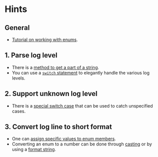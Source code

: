 # Hints

## General

- [Tutorial on working with enums][docs.microsoft.com-enumeration-types].

## 1. Parse log level

- There is a [method to get a part of a string][docs.microsoft.com_system_string_substring].
- You can use a [`switch` statement][docs.microsoft.com_keyword_switch] to elegantly handle the various log levels.

## 2. Support unknown log level

- There is a [special switch case][docs.microsoft.com_keyword_switch_default] that can be used to catch unspecified cases.

## 3. Convert log line to short format

- One can [assign specific values to enum members][docs.microsoft.com_creating-an-enumeration-type].
- Converting an enum to a number can be done through [casting][docs.microsoft.com_enumeration-types-casting] or by using a [format string][docs.microsoft.com_system.enum.tostring].

[docs.microsoft.com-enumeration-types]: https://docs.microsoft.com/en-us/dotnet/csharp/programming-guide/enumeration-types
[docs.microsoft.com_system_string_substring]: https://docs.microsoft.com/en-us/dotnet/api/system.string.substring?view=net-5.0
[docs.microsoft.com_keyword_switch]: https://docs.microsoft.com/en-us/dotnet/csharp/language-reference/keywords/switch
[docs.microsoft.com_keyword_switch_default]: https://docs.microsoft.com/en-us/dotnet/csharp/language-reference/keywords/switch#the-default-case
[docs.microsoft.com_enumeration-types-casting]: https://docs.microsoft.com/en-us/dotnet/csharp/programming-guide/enumeration-types#code-try-1
[docs.microsoft.com_creating-an-enumeration-type]: https://docs.microsoft.com/en-us/dotnet/api/system.enum?view=net-5.0#creating-an-enumeration-type
[docs.microsoft.com_system.enum.tostring]: https://docs.microsoft.com/en-us/dotnet/api/system.enum.tostring?view=net-5.0